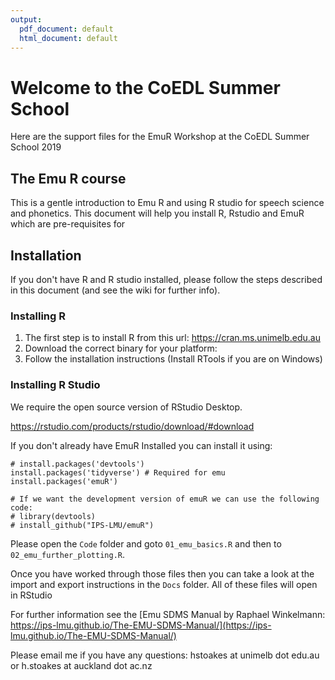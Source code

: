 ```yaml
---
output:
  pdf_document: default
  html_document: default
---
```

# Welcome to the CoEDL Summer School
Here are the support files for the EmuR Workshop at the CoEDL Summer School 2019

## The Emu R course

This is a gentle introduction to Emu R and using R studio for speech science and phonetics. This document will help you install R, Rstudio and EmuR which are pre-requisites for 

## Installation
If you don't have R and R studio installed, please follow the steps described in this document (and see the wiki for further info).

### Installing R
1. The first step is to install R from this url: https://cran.ms.unimelb.edu.au
2. Download the correct binary for your platform:
3. Follow the installation instructions (Install RTools if you are on Windows)

### Installing R Studio
We require the open source version of RStudio Desktop.

https://rstudio.com/products/rstudio/download/#download

If you don't already have EmuR Installed you can install it using:

```{r installation_emu}
# install.packages('devtools')
install.packages('tidyverse') # Required for emu
install.packages('emuR')
```

```{r}
# If we want the development version of emuR we can use the following code:
# library(devtools)
# install_github("IPS-LMU/emuR")
```

Please open the `Code` folder and goto `01_emu_basics.R` and then to `02_emu_further_plotting.R`.

Once you have worked through those files then you can take a look at the import and export instructions in the `Docs` folder. All of these files will open in RStudio

For further information see the [Emu SDMS Manual by Raphael Winkelmann:
https://ips-lmu.github.io/The-EMU-SDMS-Manual/](https://ips-lmu.github.io/The-EMU-SDMS-Manual/)

Please email me if you have any questions: hstoakes at unimelb dot edu.au or h.stoakes at auckland dot ac.nz
